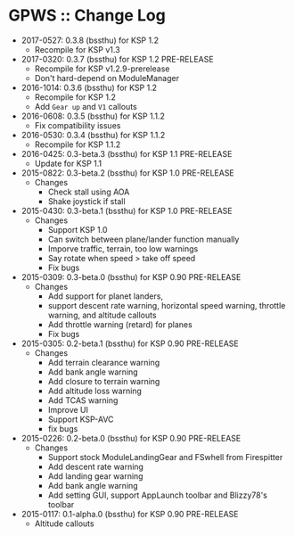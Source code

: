 # GPWS :: Change Log

* 2017-0527: 0.3.8 (bssthu) for KSP 1.2
	+ Recompile for KSP v1.3
* 2017-0320: 0.3.7 (bssthu) for KSP 1.2 PRE-RELEASE
	+ Recompile for KSP v1.2.9-prerelease
	+ Don't hard-depend on ModuleManager
* 2016-1014: 0.3.6 (bssthu) for KSP 1.2
	+ Recompile for KSP 1.2
	+ Add `Gear up` and `V1` callouts
* 2016-0608: 0.3.5 (bssthu) for KSP 1.1.2
	+ Fix compatibility issues
* 2016-0530: 0.3.4 (bssthu) for KSP 1.1.2
	+ Recompile for KSP 1.1.2
* 2016-0425: 0.3-beta.3 (bssthu) for KSP 1.1 PRE-RELEASE
	+ Update for KSP 1.1
* 2015-0822: 0.3-beta.2 (bssthu) for KSP 1.0 PRE-RELEASE
	+ Changes
		- Check stall using AOA
		- Shake joystick if stall
* 2015-0430: 0.3-beta.1 (bssthu) for KSP 1.0 PRE-RELEASE
	+ Changes
		- Support KSP 1.0
		- Can switch between plane/lander function manually
		- Imporve traffic, terrain, too low warnings
		- Say rotate when speed > take off speed
		- Fix bugs
* 2015-0309: 0.3-beta.0 (bssthu) for KSP 0.90 PRE-RELEASE
	+ Changes
		- Add support for planet landers,
		- support descent rate warning, horizontal speed warning, throttle warning, and altitude callouts
		- Add throttle warning (retard) for planes
		- Fix bugs
* 2015-0305: 0.2-beta.1 (bssthu) for KSP 0.90 PRE-RELEASE
	+ Changes
		- Add terrain clearance warning
		- Add bank angle warning
		- Add closure to terrain warning
		- Add altitude loss warning
		- Add TCAS warning
		- Improve UI
		- Support KSP-AVC
		- fix bugs
* 2015-0226: 0.2-beta.0 (bssthu) for KSP 0.90 PRE-RELEASE
	+ Changes
		- Support stock ModuleLandingGear and FSwhell from Firespitter
		- Add descent rate warning
		- Add landing gear warning
		- Add bank angle warning
		- Add setting GUI, support AppLaunch toolbar and Blizzy78's toolbar
* 2015-0117: 0.1-alpha.0 (bssthu) for KSP 0.90 PRE-RELEASE
	+ Altitude callouts
